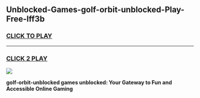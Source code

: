 
## Unblocked-Games-golf-orbit-unblocked-Play-Free-lff3b
<h3>
<a href="https://premium76.site?title=golf-orbit-unblocked&ref=21A">CLICK TO PLAY</a></h3>
<hr>

<h3>
<a href="https://premium76.site?title=golf-orbit-unblocked&ref=21A">CLICK 2 PLAY</a>
  
</h3>

<a href="https://premium76.site?title=golf-orbit-unblocked&ref=21A"><img src="https://clearcache.store/games.png"></a>


**golf-orbit-unblocked games unblocked: Your Gateway to Fun and Accessible Online Gaming**
